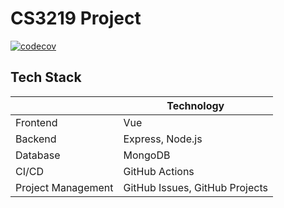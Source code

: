 # CS3219 Project

[![codecov](https://codecov.io/gh/CS3219-SE-Principles-and-Patterns/cs3219-project-ay2122-2122-s1-g18/branch/main/graph/badge.svg?token=MNRL3PMASU)](https://codecov.io/gh/CS3219-SE-Principles-and-Patterns/cs3219-project-ay2122-2122-s1-g18)

## Tech Stack

| | Technology |
| --- | --- |
| Frontend | Vue |
| Backend | Express, Node.js
| Database | MongoDB |
| CI/CD | GitHub Actions |
| Project Management | GitHub Issues, GitHub Projects

